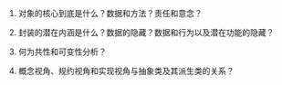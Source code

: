
1. 对象的核心到底是什么？数据和方法？责任和意念？

2. 封装的潜在内涵是什么？数据的隐藏？数据和行为以及潜在功能的隐藏？

3. 何为共性和可变性分析？

4. 概念视角、规约视角和实现视角与抽象类及其派生类的关系？

